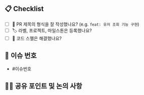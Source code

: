 ## 📋 Checklist
- [ ] 🔀 PR 제목의 형식을 잘 작성했나요? (e.g. `feat: 유저 조회 기능 구현`)
- [ ] 🏷️ 라벨, 프로젝트, 마일스톤은 등록했나요?
- [ ] 🧹 코드 스멜은 해결했나요?

## 🧩 이슈 번호 <!-- 이슈 번호를 작성해주세요 ex) #11 -->

- #이슈번호

## 👩‍💻 공유 포인트 및 논의 사항
